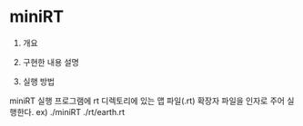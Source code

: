 # miniRT

1. 개요

2. 구현한 내용 설명

3. 실행 방법

miniRT 실행 프로그램에 rt 디렉토리에 있는 맵 파일(.rt) 확장자 파일을 인자로 주어 실행한다.
ex) ./miniRT ./rt/earth.rt
